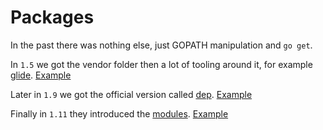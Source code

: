 # Packages

In the past there was nothing else, just GOPATH manipulation and `go get`.

In `1.5` we got the vendor folder then a lot of tooling around it, for example [glide](https://github.com/Masterminds/glide).
[Example](glide/README.md)

Later in `1.9` we got the official version called [dep](https://github.com/golang/dep).
[Example](dep/README.md)

Finally in `1.11` they introduced the [modules](https://blog.golang.org/using-go-modules).
[Example](module/README.md)
